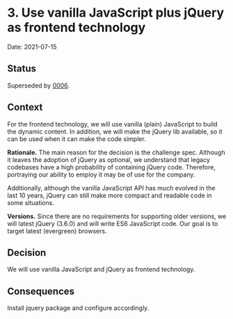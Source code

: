 # 3. Use vanilla JavaScript plus jQuery as frontend technology

Date: 2021-07-15

## Status

Superseded by [0006](0006-use-react-as-frontend-lib.md).

## Context

For the frontend technology, we will use vanilla (plain) JavaScript to build the dynamic content. In addition, we will
make the jQuery lib available, so it can be used when it can make the code simpler.

**Rationale.** The main reason for the decision is the challenge spec. Although it leaves the adoption of jQuery as
optional, we understand that legacy codebases have a high probability of containing jQuery code. Therefore, portraying
our ability to employ it may be of use for the company.

Additionally, although the vanilla JavaScript API has much evolved in the last 10 years, jQuery can still make
more compact and readable code in some situations.

**Versions.** Since there are no requirements for supporting older versions, we will latest jQuery (3.6.0) and will write ES6 JavaScript
code. Our goal is to target latest (evergreen) browsers.

## Decision

We will use vanilla JavaScript and jQuery as frontend technology.

## Consequences

Install jquery package and configure accordingly.
